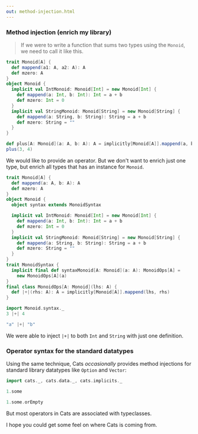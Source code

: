 ```yaml
---
out: method-injection.html
---
```


### Method injection (enrich my library)

> If we were to write a function that sums two types using the `Monoid`, we need to call it like this.

```scala mdoc:invisible
trait Monoid[A] {
  def mappend(a1: A, a2: A): A
  def mzero: A
}
object Monoid {
  implicit val IntMonoid: Monoid[Int] = new Monoid[Int] {
    def mappend(a: Int, b: Int): Int = a + b
    def mzero: Int = 0
  }
  implicit val StringMonoid: Monoid[String] = new Monoid[String] {
    def mappend(a: String, b: String): String = a + b
    def mzero: String = ""
  }
}
```

```scala mdoc
def plus[A: Monoid](a: A, b: A): A = implicitly[Monoid[A]].mappend(a, b)
plus(3, 4)
```

We would like to provide an operator. But we don't want to enrich just one type,
but enrich all types that has an instance for `Monoid`.

```scala mdoc:reset
trait Monoid[A] {
  def mappend(a: A, b: A): A
  def mzero: A
}
object Monoid {
  object syntax extends MonoidSyntax

  implicit val IntMonoid: Monoid[Int] = new Monoid[Int] {
    def mappend(a: Int, b: Int): Int = a + b
    def mzero: Int = 0
  }
  implicit val StringMonoid: Monoid[String] = new Monoid[String] {
    def mappend(a: String, b: String): String = a + b
    def mzero: String = ""
  }
}
trait MonoidSyntax {
  implicit final def syntaxMonoid[A: Monoid](a: A): MonoidOps[A] =
    new MonoidOps[A](a)
}
final class MonoidOps[A: Monoid](lhs: A) {
  def |+|(rhs: A): A = implicitly[Monoid[A]].mappend(lhs, rhs)
}

import Monoid.syntax._
3 |+| 4

"a" |+| "b"
```

We were able to inject `|+|` to both `Int` and `String` with just one definition.

### Operator syntax for the standard datatypes

Using the same technique, Cats _occasionally_ provides method injections for standard library datatypes like `Option` and `Vector`:

```scala mdoc:reset
import cats._, cats.data._, cats.implicits._

1.some

1.some.orEmpty
```

But most operators in Cats are associated with typeclasses.

I hope you could get some feel on where Cats is coming from.
